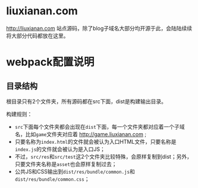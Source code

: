 # liuxianan.com

http://liuxianan.com 站点源码，除了blog子域名大部分均开源于此，会陆陆续续将大部分代码都放在这里。

# webpack配置说明

## 目录结构

根目录只有2个文件夹，所有源码都在src下面，dist是构建输出目录。

构建规则：

* `src`下面每个文件夹都会出现在`dist`下面，每一个文件夹都对应着一个子域名，比如`game`文件夹对应着 http://game.liuxianan.com ;
* 只要名称为`index.html`的文件就会被认为入口HTML文件，只要名称是`index.js`的文件就会被认为是入口JS；
* 不过，`src/res`和`src/test`这2个文件夹比较特殊，会原样复制到dist；另外，只要文件夹名称是`asset`也会原样复制过去；
* 公共JS和CSS输出到`dist/res/bundle/common.js`和`dist/res/bundle/common.css`；
